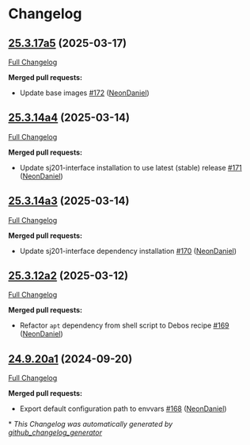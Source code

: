 # Changelog

## [25.3.17a5](https://github.com/NeonGeckoCom/neon_debos/tree/25.3.17a5) (2025-03-17)

[Full Changelog](https://github.com/NeonGeckoCom/neon_debos/compare/25.3.14a4...25.3.17a5)

**Merged pull requests:**

- Update base images [\#172](https://github.com/NeonGeckoCom/neon_debos/pull/172) ([NeonDaniel](https://github.com/NeonDaniel))

## [25.3.14a4](https://github.com/NeonGeckoCom/neon_debos/tree/25.3.14a4) (2025-03-14)

[Full Changelog](https://github.com/NeonGeckoCom/neon_debos/compare/25.3.14a3...25.3.14a4)

**Merged pull requests:**

- Update sj201-interface installation to use latest \(stable\) release [\#171](https://github.com/NeonGeckoCom/neon_debos/pull/171) ([NeonDaniel](https://github.com/NeonDaniel))

## [25.3.14a3](https://github.com/NeonGeckoCom/neon_debos/tree/25.3.14a3) (2025-03-14)

[Full Changelog](https://github.com/NeonGeckoCom/neon_debos/compare/25.3.12a2...25.3.14a3)

**Merged pull requests:**

- Update sj201-interface dependency installation [\#170](https://github.com/NeonGeckoCom/neon_debos/pull/170) ([NeonDaniel](https://github.com/NeonDaniel))

## [25.3.12a2](https://github.com/NeonGeckoCom/neon_debos/tree/25.3.12a2) (2025-03-12)

[Full Changelog](https://github.com/NeonGeckoCom/neon_debos/compare/24.9.20a1...25.3.12a2)

**Merged pull requests:**

- Refactor `apt` dependency from shell script to Debos recipe [\#169](https://github.com/NeonGeckoCom/neon_debos/pull/169) ([NeonDaniel](https://github.com/NeonDaniel))

## [24.9.20a1](https://github.com/NeonGeckoCom/neon_debos/tree/24.9.20a1) (2024-09-20)

[Full Changelog](https://github.com/NeonGeckoCom/neon_debos/compare/24.7.18...24.9.20a1)

**Merged pull requests:**

- Export default configuration path to envvars [\#168](https://github.com/NeonGeckoCom/neon_debos/pull/168) ([NeonDaniel](https://github.com/NeonDaniel))



\* *This Changelog was automatically generated by [github_changelog_generator](https://github.com/github-changelog-generator/github-changelog-generator)*
